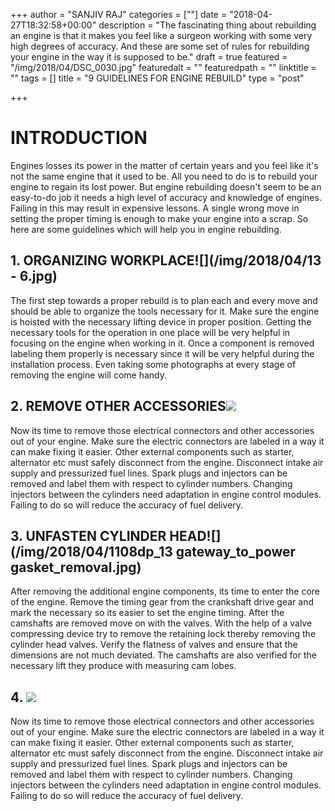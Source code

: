 +++
author = "SANJIV RAJ"
categories = [""]
date = "2018-04-27T18:32:58+00:00"
description = "The fascinating thing about rebuilding an engine is that it makes you feel like a surgeon working with some very high degrees of accuracy. And these are some set of rules for rebuilding your engine in the way it is supposed to be."
draft = true
featured = "/img/2018/04/DSC_0030.jpg"
featuredalt = ""
featuredpath = ""
linktitle = ""
tags = []
title = "9 GUIDELINES FOR ENGINE REBUILD"
type = "post"

+++
# INTRODUCTION

Engines losses its power in the matter of certain years and you feel like it's not the same engine that it used to be. All you need to do is to rebuild your engine to regain its lost power. But engine rebuilding doesn't seem to be an easy-to-do job it needs a high level of accuracy and knowledge of engines. Failing in this may result in expensive lessons. A single wrong move in setting the proper timing is enough to make your engine into a scrap. So here are some guidelines which will help you in engine rebuilding.

## 1. ORGANIZING WORKPLACE![](/img/2018/04/13 - 6.jpg)

The first step towards a proper rebuild is to plan each and every move and should be able to organize the tools necessary for it. Make sure the engine is hoisted with the necessary lifting device in proper position. Getting the necessary tools for the operation in one place will be very helpful in focusing on the engine when working in it. Once a component is removed labeling them properly is necessary since it will be very helpful during the installation process. Even taking some photographs at every stage of removing the engine will come handy.

## 2. REMOVE OTHER ACCESSORIES![](/img/2018/04/FH12APR_REPALT_01-2.jpg)

Now its time to remove those electrical connectors and other accessories out of your engine. Make sure the electric connectors are labeled in a way it can make fixing it easier. Other external components such as starter, alternator etc must safely disconnect from the engine. Disconnect intake air supply and pressurized fuel lines. Spark plugs and injectors can be removed and label them with respect to cylinder numbers. Changing injectors between the cylinders need adaptation in engine control modules. Failing to do so will reduce the accuracy of fuel delivery.

## 3. UNFASTEN CYLINDER HEAD![](/img/2018/04/1108dp_13 gateway_to_power gasket_removal.jpg)

After removing the additional engine components, its time to enter the core of the engine. Remove the timing gear from the crankshaft drive gear and mark the necessary so its easier to set the engine timing. After the camshafts are removed move on with the valves. With the help of a valve compressing device try to remove the retaining lock thereby removing the cylinder head valves. Verify the flatness of valves and ensure that the dimensions are not much deviated. The camshafts are also verified for the necessary lift they produce with measuring cam lobes.

## 4. ![](/img/2018/04/FH12APR_REPALT_01-2.jpg)

Now its time to remove those electrical connectors and other accessories out of your engine. Make sure the electric connectors are labeled in a way it can make fixing it easier. Other external components such as starter, alternator etc must safely disconnect from the engine. Disconnect intake air supply and pressurized fuel lines. Spark plugs and injectors can be removed and label them with respect to cylinder numbers. Changing injectors between the cylinders need adaptation in engine control modules. Failing to do so will reduce the accuracy of fuel delivery.